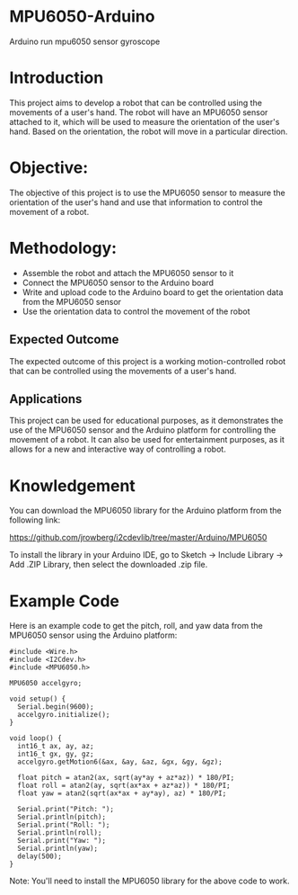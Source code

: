 # MPU6050-Arduino
Arduino run mpu6050 sensor gyroscope

# Introduction
This project aims to develop a robot that can be controlled using the movements of a user's hand. The robot will have an MPU6050 sensor attached to it, which will be used to measure the orientation of the user's hand. Based on the orientation, the robot will move in a particular direction.

# Objective:
The objective of this project is to use the MPU6050 sensor to measure the orientation of the user's hand and use that information to control the movement of a robot.

# Methodology:
- Assemble the robot and attach the MPU6050 sensor to it
- Connect the MPU6050 sensor to the Arduino board
- Write and upload code to the Arduino board to get the orientation data from the MPU6050 sensor
- Use the orientation data to control the movement of the robot

## Expected Outcome
The expected outcome of this project is a working motion-controlled robot that can be controlled using the movements of a user's hand.

## Applications
This project can be used for educational purposes, as it demonstrates the use of the MPU6050 sensor and the Arduino platform for controlling the movement of a robot. It can also be used for entertainment purposes, as it allows for a new and interactive way of controlling a robot.

# Knowledgement
You can download the MPU6050 library for the Arduino platform from the following link:

https://github.com/jrowberg/i2cdevlib/tree/master/Arduino/MPU6050

To install the library in your Arduino IDE, go to Sketch -> Include Library -> Add .ZIP Library, then select the downloaded .zip file.

# Example Code
Here is an example code to get the pitch, roll, and yaw data from the MPU6050 sensor using the Arduino platform:
```
#include <Wire.h> 
#include <I2Cdev.h> 
#include <MPU6050.h> 

MPU6050 accelgyro; 

void setup() { 
  Serial.begin(9600); 
  accelgyro.initialize(); 
} 

void loop() { 
  int16_t ax, ay, az; 
  int16_t gx, gy, gz; 
  accelgyro.getMotion6(&ax, &ay, &az, &gx, &gy, &gz); 
  
  float pitch = atan2(ax, sqrt(ay*ay + az*az)) * 180/PI; 
  float roll = atan2(ay, sqrt(ax*ax + az*az)) * 180/PI; 
  float yaw = atan2(sqrt(ax*ax + ay*ay), az) * 180/PI; 

  Serial.print("Pitch: "); 
  Serial.println(pitch); 
  Serial.print("Roll: "); 
  Serial.println(roll); 
  Serial.print("Yaw: "); 
  Serial.println(yaw); 
  delay(500); 
}
```
Note: You'll need to install the MPU6050 library for the above code to work.
